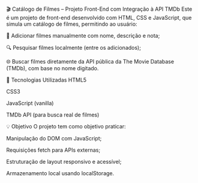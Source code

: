 🎬 Catálogo de Filmes – Projeto Front-End com Integração à API TMDb
Este é um projeto de front-end desenvolvido com HTML, CSS e JavaScript, que simula um catálogo de filmes, permitindo ao usuário:

🎥 Adicionar filmes manualmente com nome, descrição e nota;

🔍 Pesquisar filmes localmente (entre os adicionados);

🌐 Buscar filmes diretamente da API pública da The Movie Database (TMDb), com base no nome digitado.

🚀 Tecnologias Utilizadas
HTML5

CSS3

JavaScript (vanilla)

TMDb API (para busca real de filmes)

💡 Objetivo
O projeto tem como objetivo praticar:

Manipulação do DOM com JavaScript;

Requisições fetch para APIs externas;

Estruturação de layout responsivo e acessível;

Armazenamento local usando localStorage.
